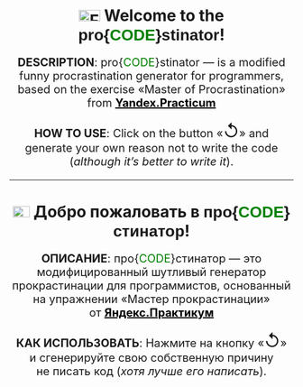 <h1 align="center"><a href="https://www.flagistrany.ru/ssha"><img alt="Flag of the United States of America"
            src="https://www.flagistrany.ru/data/flags/mini/us.png" width="38" height="20" /></a> Welcome to&nbsp;the
    <span style="font-family:Verdana, Geneva, Tahoma, sans-serif;">pro{<span
            style='color: green;'>CODE</span>}stinator</span>!</h1>
<p align="center" style="font-size: 20px;"><span
        style="text-transform: uppercase; font-weight: bold;">description</span>: pro{<span
        style='color: green;'>CODE</span>}stinator&nbsp;&mdash; is&nbsp;a&nbsp;modified funny procrastination generator
    for programmers, based on&nbsp;the exercise &laquo;Master of&nbsp;Procrastination&raquo; from <a
        style="font-weight: bold; color: black;" href="https://practicum.yandex.ru">Yandex.Practicum</a></p>
<p align="center" style="font-size: 20px;"><span style="text-transform: uppercase; font-weight: bold;">how
        to&nbsp;use</span>: Click on&nbsp;the button &laquo;<span style="font-size: 30px;">↺</span>&raquo; and generate
    your own reason not to&nbsp;write the code (<i>although it&rsquo;s better to&nbsp;write&nbsp;it</i>).</p>
<hr>
<h1 align="center"><a href="https://www.flagistrany.ru/rossija"><img alt="Флаг России"
            src="https://www.flagistrany.ru/data/flags/mini/ru.png" width="30" height="20" /></a></a> Добро пожаловать
    в&nbsp;<span style="font-family:Verdana, Geneva, Tahoma, sans-serif;">про{<span
            style='color: green;'>CODE</span>}стинатор</span>!</h1>
<p align="center" style="font-size: 20px;"><span style="text-transform: uppercase; font-weight: bold;">описание</span>:
    про{<span style='color: green;'>CODE</span>}стинатор&nbsp;&mdash; это модифицированный шутливый генератор
    прокрастинации для программистов, основанный на&nbsp;упражнении &laquo;Мастер прокрастинации&raquo; от&nbsp;<a
        style="font-weight: bold; color: black;" href="https://practicum.yandex.ru">Яндекс.Практикум</a></p>
<p align="center" style="font-size: 20px;"><span style="text-transform: uppercase; font-weight: bold;">как
        использовать</span>: Нажмите на&nbsp;кнопку &laquo;<span style="font-size: 30px;">↺</span>&raquo;
    и&nbsp;сгенерируйте свою собственную причину не&nbsp;писать код (<i>хотя лучше его написать</i>).</p>
